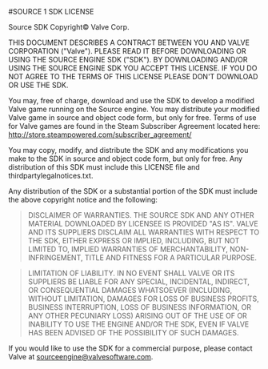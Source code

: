 #SOURCE 1 SDK LICENSE

Source SDK Copyright&copy; Valve Corp.  

THIS DOCUMENT DESCRIBES A CONTRACT BETWEEN YOU AND VALVE CORPORATION ("Valve"). PLEASE READ IT BEFORE DOWNLOADING OR USING THE SOURCE ENGINE SDK ("SDK"). BY DOWNLOADING AND/OR USING THE SOURCE ENGINE SDK YOU ACCEPT THIS LICENSE. IF YOU DO NOT AGREE TO THE TERMS OF THIS LICENSE PLEASE DON'T DOWNLOAD OR USE THE SDK.  

You may, free of charge, download and use the SDK to develop a modified Valve game running on the Source engine.  You may distribute your modified Valve game in source and object code form, but only for free. Terms of use for Valve games are found in the Steam Subscriber Agreement located here: http://store.steampowered.com/subscriber_agreement/ 

You may copy, modify, and distribute the SDK and any modifications you make to the SDK in source and object code form, but only for free.  Any distribution of this SDK must include this LICENSE file and thirdpartylegalnotices.txt.  
 
Any distribution of the SDK or a substantial portion of the SDK must include the above copyright notice and the following: 

>    DISCLAIMER OF WARRANTIES.  THE SOURCE SDK AND ANY 
    OTHER MATERIAL DOWNLOADED BY LICENSEE IS PROVIDED 
    "AS IS".  VALVE AND ITS SUPPLIERS DISCLAIM ALL 
    WARRANTIES WITH RESPECT TO THE SDK, EITHER EXPRESS 
    OR IMPLIED, INCLUDING, BUT NOT LIMITED TO, IMPLIED 
    WARRANTIES OF MERCHANTABILITY, NON-INFRINGEMENT, 
    TITLE AND FITNESS FOR A PARTICULAR PURPOSE.  

>    LIMITATION OF LIABILITY.  IN NO EVENT SHALL VALVE OR 
    ITS SUPPLIERS BE LIABLE FOR ANY SPECIAL, INCIDENTAL, 
    INDIRECT, OR CONSEQUENTIAL DAMAGES WHATSOEVER 
    (INCLUDING, WITHOUT LIMITATION, DAMAGES FOR LOSS OF 
    BUSINESS PROFITS, BUSINESS INTERRUPTION, LOSS OF 
    BUSINESS INFORMATION, OR ANY OTHER PECUNIARY LOSS) 
    ARISING OUT OF THE USE OF OR INABILITY TO USE THE 
    ENGINE AND/OR THE SDK, EVEN IF VALVE HAS BEEN 
    ADVISED OF THE POSSIBILITY OF SUCH DAMAGES.  
 
       
If you would like to use the SDK for a commercial purpose, please contact Valve at sourceengine@valvesoftware.com.
